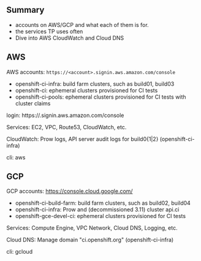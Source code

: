 ## Summary

- accounts on AWS/GCP and what each of them is for.
- the services TP uses often
- Dive into AWS CloudWatch and Cloud DNS


## AWS
AWS accounts: `https://<account>.signin.aws.amazon.com/console`
  
- openshift-ci-infra: build farm clusters, such as build01, build03
- openshift-ci: ephemeral clusters provisioned for CI tests
- openshift-ci-pools: ephemeral clusters provisioned for CI tests with cluster claims

login: https://<account>.signin.aws.amazon.com/console

Services: EC2, VPC, Route53, CloudWatch, etc.

CloudWatch: Prow logs, API server audit logs for build0{1|2} (openshift-ci-infra)

cli: aws

## GCP
GCP accounts: https://console.cloud.google.com/

- openshift-ci-build-farm: build farm clusters, such as build02, build04
- openshift-ci-infra: Prow and (decommissioned 3.11) cluster api.ci
- openshift-gce-devel-ci: ephemeral clusters provisioned for CI tests

Services: Compute Engine, VPC Network, Cloud DNS, Logging, etc.

  Cloud DNS: Manage domain "ci.openshift.org" (openshift-ci-infra)

cli: gcloud
